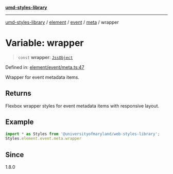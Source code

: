 [**umd-styles-library**](../../../../../../README.md)

***

[umd-styles-library](../../../../../../modules.md) / [element](../../../../../README.md) / [event](../../../README.md) / [meta](../README.md) / wrapper

# Variable: wrapper

> `const` **wrapper**: [`JssObject`](../../../../../../utilities/namespaces/transform/type-aliases/JssObject.md)

Defined in: [element/event/meta.ts:47](https://github.com/UMD-Digital/design-system/blob/8c958a0419ab79ba8bcba0aabd12f79a69ac5834/packages/styles/source/element/event/meta.ts#L47)

Wrapper for event metadata items.

## Returns

Flexbox wrapper styles for event metadata items with responsive layout.

## Example

```typescript
import * as Styles from '@universityofmaryland/web-styles-library';
Styles.element.event.meta.wrapper
```

## Since

1.8.0
